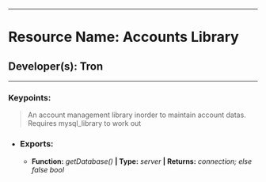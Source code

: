***
# Resource Name: Accounts Library
## Developer(s): Tron
***

### Keypoints:
> An account management library inorder to maintain account datas. Requires mysql_library to work out

- ### Exports:
  - **Function:** _getDatabase()_ **| Type:** _server_ **| Returns:** _connection; else false bool_
